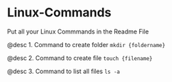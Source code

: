 # Linux-Commands

Put all your Linux Commmands in the Readme File


@desc 1. Command to create folder
```mkdir {foldername}```

@desc 2. Command to create file
```touch {filename}```

@desc 3. Command to list all files
```ls -a```
